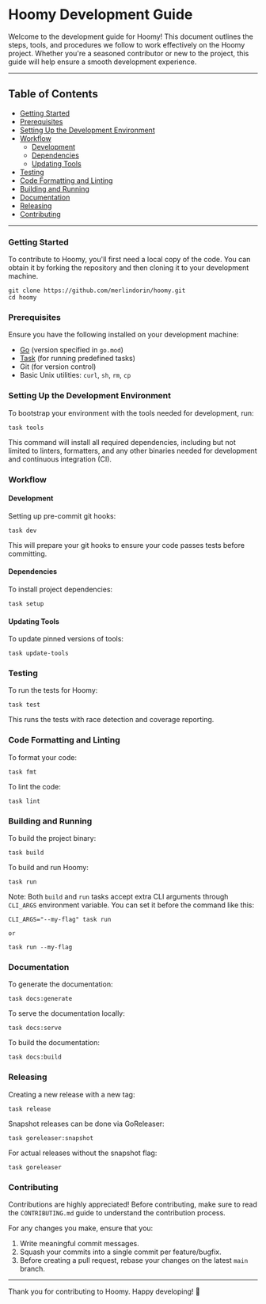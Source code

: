 # Hoomy Development Guide

Welcome to the development guide for Hoomy! This document outlines the steps, tools, and procedures we follow to work
effectively on the Hoomy project. Whether you're a seasoned contributor or new to the project, this guide will help
ensure a smooth development experience.

---

## Table of Contents

<!-- TOC -->
* [Getting Started](#getting-started)
* [Prerequisites](#prerequisites)
* [Setting Up the Development Environment](#setting-up-the-development-environment)
* [Workflow](#workflow)
    * [Development](#development)
    * [Dependencies](#dependencies)
    * [Updating Tools](#updating-tools)
* [Testing](#testing)
* [Code Formatting and Linting](#code-formatting-and-linting)
* [Building and Running](#building-and-running)
* [Documentation](#documentation)
* [Releasing](#releasing)
* [Contributing](#contributing)
<!-- TOC -->

---

### Getting Started

To contribute to Hoomy, you'll first need a local copy of the code. You can obtain it by forking the repository and then
cloning it to your development machine.

```
git clone https://github.com/merlindorin/hoomy.git
cd hoomy
```

### Prerequisites

Ensure you have the following installed on your development machine:

- [Go](https://golang.org/doc/install) (version specified in `go.mod`)
- [Task](https://taskfile.dev) (for running predefined tasks)
- Git (for version control)
- Basic Unix utilities: `curl`, `sh`, `rm`, `cp`

### Setting Up the Development Environment

To bootstrap your environment with the tools needed for development, run:

```
task tools
```

This command will install all required dependencies, including but not limited to linters, formatters, and any other
binaries needed for development and continuous integration (CI).

### Workflow

#### Development

Setting up pre-commit git hooks:

```
task dev
```

This will prepare your git hooks to ensure your code passes tests before committing.

#### Dependencies

To install project dependencies:

```
task setup
```

#### Updating Tools

To update pinned versions of tools:

```
task update-tools
```

### Testing

To run the tests for Hoomy:

```
task test
```

This runs the tests with race detection and coverage reporting.

### Code Formatting and Linting

To format your code:

```
task fmt
```

To lint the code:

```
task lint
```

### Building and Running

To build the project binary:

```
task build
```

To build and run Hoomy:

```
task run
```

Note: Both `build` and `run` tasks accept extra CLI arguments through `CLI_ARGS` environment variable. You can set it
before the command like this:

```
CLI_ARGS="--my-flag" task run

or

task run --my-flag
```

### Documentation

To generate the documentation:

```
task docs:generate
```

To serve the documentation locally:

```
task docs:serve
```

To build the documentation:

```
task docs:build
```

### Releasing

Creating a new release with a new tag:

```
task release
```

Snapshot releases can be done via GoReleaser:

```
task goreleaser:snapshot
```

For actual releases without the snapshot flag:

```
task goreleaser
```

### Contributing

Contributions are highly appreciated! Before contributing, make sure to read the `CONTRIBUTING.md` guide to understand
the contribution process.

For any changes you make, ensure that you:

1. Write meaningful commit messages.
2. Squash your commits into a single commit per feature/bugfix.
3. Before creating a pull request, rebase your changes on the latest `main` branch.

---

Thank you for contributing to Hoomy. Happy developing! 🚀